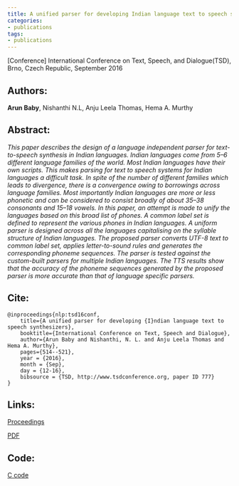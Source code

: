 ```yaml
---
title: A unified parser for developing Indian language text to speech synthesizers
categories:
- publications
tags:
- publications
---
```

\[Conference\] International Conference on Text, Speech, and Dialogue(TSD), Brno, Czech Republic, September 2016


## Authors: 
**Arun Baby**, Nishanthi N.L, Anju Leela Thomas, Hema A. Murthy

## Abstract: 
<em>This paper describes the design of a language independent parser for text-to-speech synthesis in Indian languages. Indian languages come from 5–6 different language families of the world. Most Indian languages have their own scripts. This makes parsing for text to speech systems for Indian languages a difficult task. In spite of the number of different families which leads to divergence, there is a convergence owing to borrowings across language families. Most importantly Indian languages are more or less phonetic and can be considered to consist broadly of about 35–38 consonants and 15–18 vowels. In this paper, an attempt is made to unify the languages based on this broad list of phones. A common label set is defined to represent the various phones in Indian languages. A uniform parser is designed across all the languages capitalising on the syllable structure of Indian languages. The proposed parser converts UTF-8 text to common label set, applies letter-to-sound rules and generates the corresponding phoneme sequences. The parser is tested against the custom-built parsers for multiple Indian languages. The TTS results show that the accuracy of the phoneme sequences generated by the proposed parser is more accurate than that of language specific parsers.</em>


## Cite:
```
@inproceedings{nlp:tsd16conf,
    title={A unified parser for developing {I}ndian language text to speech synthesizers},
    booktitle={International Conference on Text, Speech and Dialogue},
    author={Arun Baby and Nishanthi, N. L. and Anju Leela Thomas and Hema A. Murthy},
    pages={514--521},
    year = {2016},
    month = {Sep},
    day = {12-16},
    bibsource = {TSD, http://www.tsdconference.org, paper ID 777}
}

```

## Links:
[Proceedings](https://link.springer.com/chapter/10.1007/978-3-319-45510-5_59)

[PDF](https://www.iitm.ac.in/donlab/tts/downloads/unified/unified.pdf)

## Code:

[C code](https://www.iitm.ac.in/donlab/tts/unified.php)
